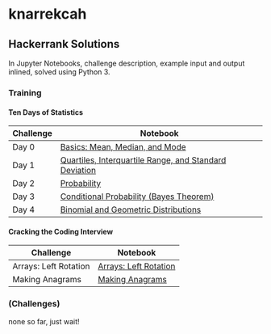 # knarrekcah
## Hackerrank Solutions
In Jupyter Notebooks, challenge description, example input and output inlined, solved using Python 3.
### Training
#### Ten Days of Statistics

| Challenge | Notebook |
| --- | --- |
| Day 0 | [Basics: Mean, Median, and Mode](ten_days_of_statistics/0_basics.ipynb) |
| Day 1 | [Quartiles, Interquartile Range, and Standard Deviation](ten_days_of_statistics/1_quartiles_iqr_stdd.ipynb) |
| Day 2 | [Probability](ten_days_of_statistics/2_probability.ipynb) |
| Day 3 | [Conditional Probability (Bayes Theorem)](ten_days_of_statistics/3_conditional_probability.ipynb) |
| Day 4 | [Binomial and Geometric Distributions](ten_days_of_statistics/4_binomial.ipynb) |

#### Cracking the Coding Interview 

| Challenge | Notebook |
| --- | --- |
| Arrays: Left Rotation | [Arrays: Left Rotation](cracking_the_coding_interview/arrays_left_rotation.ipynb) |
| Making Anagrams | [Making Anagrams](cracking_the_coding_interview/making_anagrams.ipynb) |
### (Challenges)
none so far, just wait!
